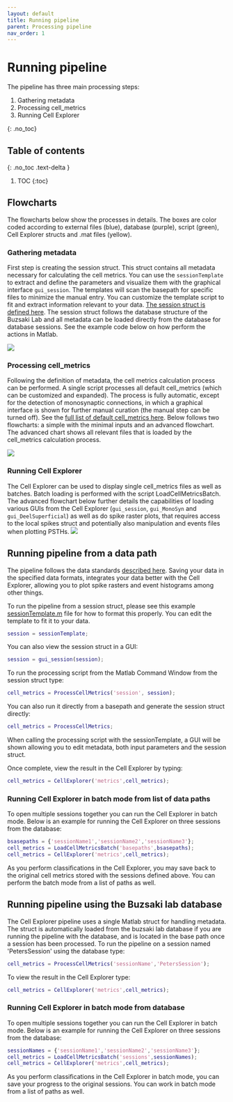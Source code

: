 ```yaml
---
layout: default
title: Running pipeline
parent: Processing pipeline
nav_order: 1
---
```

# Running pipeline
The pipeline has three main processing steps: 
1. Gathering metadata
2. Processing cell_metrics
3. Running Cell Explorer

{: .no_toc}
## Table of contents
{: .no_toc .text-delta }

1. TOC
{:toc}

## Flowcharts
The flowcharts below show the processes in details. The boxes are color coded according to external files (blue), database (purple), script (green), Cell Explorer structs and .mat files (yellow).

### Gathering metadata
First step is creating the session struct. This struct contains all metadata necessary for calculating the cell metrics. You can use the `sessionTemplate` to extract and define the parameters and visualize them with the graphical interface `gui_session`. The templates will scan the basepath for specific files to minimize the manual entry. You can customize the template script to fit and extract information relevant to your data. [The session struct is defined here]({{"/datastructure/data-structure-and-format/#session-metadata"|absolute_url}}). The session struct follows the database structure of the Buzsaki Lab and all metadata can be loaded directly from the database for database sessions. See the example code below on how perform the actions in Matlab.

![](https://buzsakilab.com/wp/wp-content/uploads/2020/03/FlowChart_sessionStruct.png)

### Processing cell_metrics
Following the definition of metadata, the cell metrics calculation process can be performed. A single script processes all default cell_metrics (which can be customized and expanded). The process is fully automatic, except for the detection of monosynaptic connections, in which a graphical interface is shown for further manual curation (the manual step can be turned off). See the [full list of default cell_metrics here]({{"/datastructure/standard-cell-metrics/"|absolute_url}}). Below follows two flowcharts: a simple with the minimal inputs and an advanced flowchart. The advanced chart shows all relevant files that is loaded by the cell_metrics calculation process. 

![](https://buzsakilab.com/wp/wp-content/uploads/2020/03/FlowChart_pipeline.png)

### Running Cell Explorer
The Cell Explorer can be used to display single cell_metrics files as well as batches. Batch loading is performed with the script LoadCellMetricsBatch. The advanced flowchart below further details the capabilities of loading various GUIs from the Cell Explorer (`gui_session`, `gui_MonoSyn` and `gui_DeelSuperficial`) as well as do spike raster plots, that requires access to the local spikes struct and potentially also manipulation and events files when plotting PSTHs.
![](https://buzsakilab.com/wp/wp-content/uploads/2020/03/FlowChart_CellExplorer.png)

## Running pipeline from a data path
The pipeline follows the data standards [described here]({{"/datastructure/data-structure-and-format/"|absolute_url}}). Saving your data in the specified data formats, integrates your data better with the Cell Explorer, allowing you to plot spike rasters and event histograms among other things.

To run the pipeline from a session struct, please see this example
[sessionTemplate.m](https://github.com/petersenpeter/Cell-Explorer/blob/master/calc_CellMetrics/sessionTemplate.m) file for how to format this properly. You can edit the template to fit it to your data.
```m
session = sessionTemplate;
```
You can also view the session struct in a GUI:
```m
session = gui_session(session);
```

To run the processing script from the Matlab Command Window from the session struct type:
```m
cell_metrics = ProcessCellMetrics('session', session);
```
You can also run it directly from a basepath and generate the session struct directly:
```m
cell_metrics = ProcessCellMetrics;
```
When calling the processing script with the sessionTemplate, a GUI will be shown allowing you to edit  metadata, both input parameters and the session struct. 

Once complete, view the result in the Cell Explorer by typing:
```m
cell_metrics = CellExplorer('metrics',cell_metrics);
```
### Running Cell Explorer in batch mode from list of data paths
To open multiple sessions together you can run the Cell Explorer in batch mode. Below is an example for running the Cell Explorer on three sessions from the database:

```m
bsasepaths = {'sessionName1','sessionName2','sessionName3'};
cell_metrics = LoadCellMetricsBatch('basepaths',bsasepaths);
cell_metrics = CellExplorer('metrics',cell_metrics);
```
As you perform classifications in the Cell Explorer, you may save back to the original cell metrics stored with the sessions defined above. You can perform the batch mode from a list of paths as well.

## Running pipeline using the Buzsaki lab database
The Cell Explorer pipeline uses a single Matlab struct for handling metadata. The struct is automatically loaded from the buzsaki lab database if you are running the pipeline with the database, and is located in the base path once a session has been processed. To run the pipeline on a session named 'PetersSession' using the database type:
```m
cell_metrics = ProcessCellMetrics('sessionName','PetersSession');
```
To view the result in the Cell Explorer type:
```m
cell_metrics = CellExplorer('metrics',cell_metrics);
```
### Running Cell Explorer in batch mode from database
To open multiple sessions together you can run the Cell Explorer in batch mode. Below is an example for running the Cell Explorer on three sessions from the database:

```m
sessionNames = {'sessionName1','sessionName2','sessionName3'};
cell_metrics = LoadCellMetricsBatch('sessions',sessionNames);
cell_metrics = CellExplorer('metrics',cell_metrics);
```
As you perform classifications in the Cell Explorer in batch mode, you can save your progress to the original sessions. You can work in batch mode from a list of paths as well.
